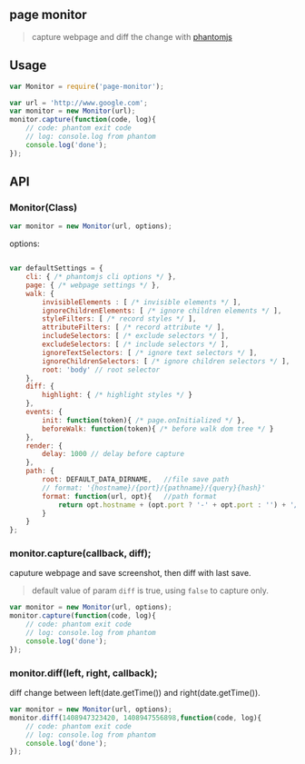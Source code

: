 ## page monitor

> capture webpage and diff the change with [phantomjs](http://phantomjs.org/)

## Usage

```javascript
var Monitor = require('page-monitor');

var url = 'http://www.google.com';
var monitor = new Monitor(url);
monitor.capture(function(code, log){
    // code: phantom exit code
    // log: console.log from phantom
    console.log('done');
});
```

## API

### Monitor(Class)

```javascript
var monitor = new Monitor(url, options);
```

options:

```javascript

var defaultSettings = {
    cli: { /* phantomjs cli options */ },
    page: { /* webpage settings */ },
    walk: {
        invisibleElements : [ /* invisible elements */ ],
        ignoreChildrenElements: [ /* ignore children elements */ ],
        styleFilters: [ /* record styles */ ],
        attributeFilters: [ /* record attribute */ ],
        includeSelectors: [ /* exclude selectors */ ],
        excludeSelectors: [ /* include selectors */ ],
        ignoreTextSelectors: [ /* ignore text selectors */ ],
        ignoreChildrenSelectors: [ /* ignore children selectors */ ],
        root: 'body' // root selector
    },
    diff: {
        highlight: { /* highlight styles */ }
    },
    events: {
        init: function(token){ /* page.onInitialized */ },
        beforeWalk: function(token){ /* before walk dom tree */ }
    },
    render: {
        delay: 1000 // delay before capture
    },
    path: {
        root: DEFAULT_DATA_DIRNAME,   //file save path
        // format: '{hostname}/{port}/{pathname}/{query}{hash}'
        format: function(url, opt){   //path format
            return opt.hostname + (opt.port ? '-' + opt.port : '') + '/' + base64(opt.path);
        }
    }
};
```

### monitor.capture(callback, diff);

caputure webpage and save screenshot, then diff with last save.

> default value of param ``diff`` is true, using ``false`` to capture only.

```javascript
var monitor = new Monitor(url, options);
monitor.capture(function(code, log){
    // code: phantom exit code
    // log: console.log from phantom
    console.log('done');
});
```

### monitor.diff(left, right, callback);

diff change between left(date.getTime()) and right(date.getTime()).

```javascript
var monitor = new Monitor(url, options);
monitor.diff(1408947323420, 1408947556898,function(code, log){
    // code: phantom exit code
    // log: console.log from phantom
    console.log('done');
});
```